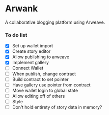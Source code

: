 # Arwank

A collaborative blogging platform using Arweave.


### To do list
- [x] Set up wallet import
- [x] Create story editor
- [x] Allow publishing to arweave
- [x] Implement gallery
- [ ] Connect Wallet
- [ ] When publish, change contract
- [ ] Build contract to set pointer
- [ ] Have gallery use pointer from contract
- [ ] Move wallet login to global state
- [ ] Allow editing off of others
- [ ] Style
- [ ] Don't hold entirety of story data in memory?